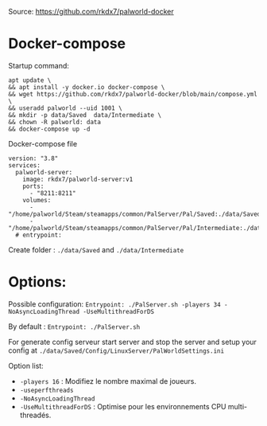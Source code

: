Source: https://github.com/rkdx7/palworld-docker  

# Docker-compose

Startup command: 
```
apt update \
&& apt install -y docker.io docker-compose \
&& wget https://github.com/rkdx7/palworld-docker/blob/main/compose.yml \
&& useradd palworld --uid 1001 \
&& mkdir -p data/Saved  data/Intermediate \
&& chown -R palworld: data
&& docker-compose up -d
```

Docker-compose file
```
version: "3.8"  
services:  
  palworld-server:  
    image: rkdx7/palworld-server:v1  
    ports:    
      - "8211:8211"  
    volumes:  
      - "/home/palworld/Steam/steamapps/common/PalServer/Pal/Saved:./data/Saved"  
      - "/home/palworld/Steam/steamapps/common/PalServer/Pal/Intermediate:./data/Intermediate"  
  # entrypoint:  
```
Create folder : `./data/Saved` and `./data/Intermediate`
# Options: 

Possible configuration:
`Entrypoint: ./PalServer.sh -players 34 -NoAsyncLoadingThread -UseMultithreadForDS`

By default :
`Entrypoint: ./PalServer.sh`

For generate config serveur start server and stop the server and setup your config at `./data/Saved/Config/LinuxServer/PalWorldSettings.ini` 

Option list:
-   `-players 16`  : Modifiez le nombre maximal de joueurs.
-   `-useperfthreads` 
-   `-NoAsyncLoadingThread` 
-   `-UseMultithreadForDS`  : Optimise pour les environnements CPU multi-threadés.

